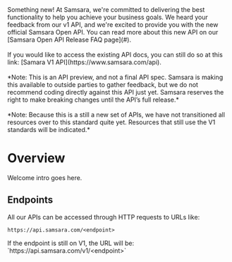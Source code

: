 <n class="info">
<nh>Something new!</nh>
<nb>
At Samsara, we're committed to delivering the best functionality to help you achieve your business goals. We heard your feedback from our v1 API, and we're excited to provide you with the new official Samsara Open API. You can read more about this new API on our [Samsara Open API Release FAQ page](#).<br>
<br>
If you would like to access the existing API docs, you can still do so at this link: [Samara V1 API](https://www.samsara.com/api).<br>
<br>
*Note: This is an API preview, and not a final API spec. Samsara is making this available to outside parties to gather feedback, but we do not recommend coding directly against this API just yet. Samsara reserves the right to make breaking changes until the API’s full release.*<br>
<br>
*Note: Because this is a still a new set of APIs, we have not transitioned all resources over to this standard quite yet. Resources that still use the V1 standards will be indicated.*
</nb>
</n>

# Overview

Welcome intro goes here.

## Endpoints

All our APIs can be accessed through HTTP requests to URLs like:

```
https://api.samsara.com/<endpoint>
```

<n class="warning">
<nb>
If the endpoint is still on V1, the URL will be: `https://api.samsara.com/v1/&ltendpoint&gt`
</nb>
</n>

